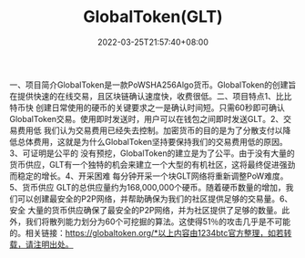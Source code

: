 ﻿---
weight: 
title: "GlobalToken(GLT)"
description: "GlobalToken是一款PoWSHA256Algo货币"
date: 2022-03-25T21:57:40+08:00
lastmod: 2022-03-25T16:45:40+08:00
draft: false
authors: ["Metabd"]
featuredImage: "globaltokenglt.webp"
link: ""
tags: ["数字代币","GlobalToken(GLT)"]
categories: ["navigation"]
navigation: ["数字代币"]
lightgallery: true
toc: true
pinned: false
recommend: false
recommend1: false
---
一、项目简介GlobalToken是一款PoWSHA256Algo货币。GlobalToken的创建旨在提供快速的在线交易，且区块链确认速度快，收费很低。二、项目特点1、比比特币快
创建日常使用的硬币的关键要求之一是确认时间短。只需60秒即可确认GlobalToken交易。使用即时发送时，用户可以在钱包之间即时发送GLT。2、交易费用低
我们认为交易费用已经失去控制。加密货币的目的是为了分散支付以降低总体费用，这就是为什么GlobalToken坚持要保持我们的交易费用低的原因。3、可证明是公平的
没有预挖，GlobalToken的建立是为了公平。由于没有大量的货币供应，GLT有一个独特的机会来建立一个大型的有机社区，这将最终促进强劲而稳定的增长。4、开采困难
每分钟开采一个块GLT网络将重新调整PoW难度。5、货币供应
GLT的总供应量约为168,000,000个硬币。随着硬币数量的增加，我们可以创建最安全的P2P网络，并帮助确保为我们的社区提供足够的交易量。6、安全
大量的货币供应确保了最安全的P2P网络，并为社区提供了足够的数量。此外，我们将散列能力划分为60个可挖掘的算法。这使得51％的攻击几乎是不可能的。相关链接：https://globaltoken.org/*以上内容由1234btc官方整理，如若转载，请注明出处。
